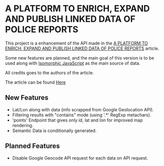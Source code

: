 # A PLATFORM TO ENRICH, EXPAND AND PUBLISH LINKED DATA OF POLICE REPORTS

This project is a enhancement of the API made in the [A PLATFORM TO ENRICH, EXPAND AND PUBLISH LINKED DATA OF POLICE REPORTS](https://doi.org/10.6084/m9.figshare.3856074.v5) article.

Some new features are planned, and the main goal of this version is to be used along with [Isomorphic JavaScript](https://github.com/dmarquesdev/isomorphic-javascript) as the main source of data.

All credits goes to the authors of the article.

The article can be found [Here](https://www.researchgate.net/publication/312937816_A_Platform_to_Enrich_Expand_and_Publish_Linked_Data_of_Police_Reports)

## New Features
* Lat/Lon along with data (info scrapped from Google Geolocation API).
* Filtering results with "contains" mode (using '.*' RegExp metachars).
* 'points' Endpoint that gives only id, lat and lon for improved map rendering.
* Semantic Data is conditionally generated.

## Planned Features
* Disable Google Geocode API request for each data on API request.
